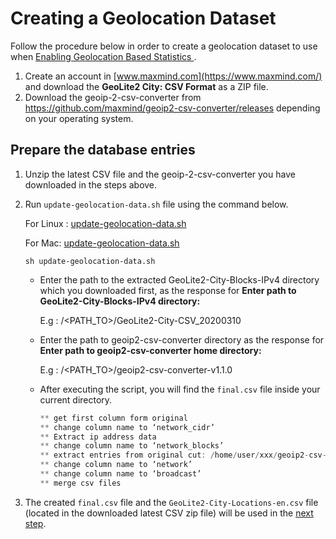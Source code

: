 # Creating a Geolocation Dataset

Follow the procedure below in order to create a geolocation dataset to use when [Enabling Geolocation Based Statistics
](../../learn/enabling-geolocation-based-statistics).

1.  Create an account in [www.maxmind.com](https://www.maxmind.com/) and download the **GeoLite2 City: CSV Format** as a ZIP file.
2.  Download the geoip-2-csv-converter from <https://github.com/maxmind/geoip2-csv-converter/releases> depending on your operating system.

## Prepare the database entries

1.  Unzip the latest CSV file and the geoip-2-csv-converter you have downloaded in the steps above.
2.  Run `update-geolocation-data.sh` file using the command below.

    For Linux  : [update-geolocation-data.sh](../../assets/attachments/learn/geo-location/linux/update-geolocation-data.sh)
    
    For Mac: [update-geolocation-data.sh](../../assets/attachments/learn/geo-location/mac/update-geolocation-data.sh)

    ```shell
    sh update-geolocation-data.sh
    ```      

    -   Enter the path to the extracted GeoLite2-City-Blocks-IPv4 directory which you downloaded first, as the response for **Enter path to GeoLite2-City-Blocks-IPv4 directory:**

        E.g :   /&lt;PATH\_TO&gt;/GeoLite2-City-CSV_20200310

    -   Enter the path to geoip2-csv-converter directory as the response for **Enter path to geoip2-csv-converter home directory:**

        E.g :  /&lt;PATH\_TO&gt;/geoip2-csv-converter-v1.1.0

    -   After executing the script, you will find the `final.csv` file inside your current directory.

        ``` java
        ** get first column form original
        ** change column name to ‘network_cidr’
        ** Extract ip address data
        ** change column name to ‘network_blocks’
        ** extract entries from original cut: /home/user/xxx/geoip2-csv-converter-v1.1x.0/GeoLite2-City-Blocks-IPv4-converted.csv: No such file or directory
        ** change column name to ‘network’
        ** change column name to ‘broadcast’
        ** merge csv files
        ```

3.  The created `final.csv` file and the `GeoLite2-City-Locations-en.csv` file (located in the downloaded latest CSV zip file) will be used in the [next step](../../learn/enabling-geolocation-based-statistics).
